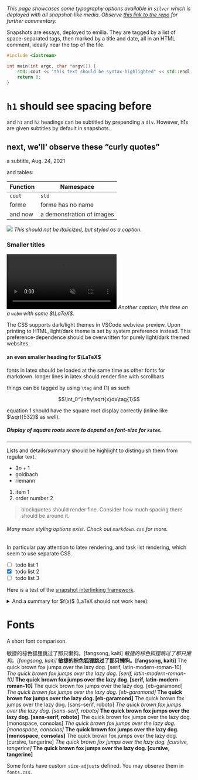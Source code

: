 <!-- emilia-snapshot-properties
`silver` showcase
2025/03/20
test test-2 monochrome
emilia-snapshot-properties -->

*This page showcases some typography options available in `silver` which is deployed with all snapshot-like media. Observe [this link to the repo](https://github.com/GilgameshxZero/silver) for further commentary.*

Snapshots are essays, deployed to emilia. They are tagged by a list of space-separated tags, then marked by a title and date, all in an HTML comment, ideally near the top of the file.

```c++
#include <iostream>

int main(int argc, char *argv[]) {
	std::cout << "this text should be syntax-highlighted" << std::endl;
	return 0;
}
```

# `h1` should see spacing before

and `h1` and `h2` headings can be subtitled by prepending a `div`. However, h1s are given subtitles by default in snapshots.

<div class="next-subtitled"></div>

## next, we’ll‘ observe these “curly quotes”

a subtitle, Aug. 24, 2021

and tables:

| Function | Namespace                 |
| -------- | ------------------------- |
| `cout`   | `std`                     |
| forme    | forme has no name         |
| and now  | a demonstration of images |

![](test.md-assets/2021-08-24-14-16-53.jpg)
*This should not be italicized, but styled as a caption.*

### Smaller titles

<video src="test.md-assets/emilia.webm" autoplay loop muted></video>
*Another caption, this time on a `webm` with some $\LaTeX$.*

The CSS supports dark/light themes in VSCode webview preview. Upon printing to HTML, light/dark theme is set by system preference instead. This preference-dependence should be overwritten for purely light/dark themed websites.

#### an even smaller heading for $\LaTeX$

$\text{fonts in latex should be loaded at the same time as other fonts for markdown. longer lines in latex should render fine with scrollbars}$

things can be tagged by using `\tag` and $(1)$ as such

$$\int_0^\infty\sqrt{x}dx\tag{1}$$

equation 1 should have the square root display correctly (inline like $\sqrt{532}$ as well).

##### Display of square roots seem to depend on font-size for `katex`.

---

Lists and details/summary should be highlight to distinguish them from regular text.

* $3n+1$
* goldbach
* riemann

1. item 1
2. order number 2

> blockquotes should render fine. Consider how much spacing there should be around it.

###### Many more styling options exist. Check out `markdown.css` for more.

In particular pay attention to latex rendering, and task list rendering, which seem to use separate CSS.

* [ ] todo list 1
* [x] todo list 2
* [ ] todo list 3

Here is a test of the [snapshot interlinking framework](test).

<details><summary>And a summary for $f(x)$ (LaTeX should not work here):</summary>

The details!
Note that wrapped markdown also works: $f(x)=x$, as long as it is preceded by a blank line. Unfortunately this means that markdown in summaries is difficult.
</details>

# Fonts

A short font comparison.

<span class="kaiti">敏捷的棕色狐狸跳过了那只懒狗。[fangsong, kaiti]</span>
<span class="kaiti">*敏捷的棕色狐狸跳过了那只懒狗。[fangsong, kaiti]*</span>
<span class="kaiti">**敏捷的棕色狐狸跳过了那只懒狗。[fangsong, kaiti]**</span>
<span class="latin-modern-roman-10">The quick brown fox jumps over the lazy dog. [serif, latin-modern-roman-10]</span>
<span class="latin-modern-roman-10">*The quick brown fox jumps over the lazy dog. [serif, latin-modern-roman-10]*</span>
<span class="latin-modern-roman-10">**The quick brown fox jumps over the lazy dog. [serif, latin-modern-roman-10]**</span>
<span class="eb-garamond">The quick brown fox jumps over the lazy dog. [eb-garamond]</span>
<span class="eb-garamond">*The quick brown fox jumps over the lazy dog. [eb-garamond]*</span>
<span class="eb-garamond">**The quick brown fox jumps over the lazy dog. [eb-garamond]**</span>
<span class="roboto">The quick brown fox jumps over the lazy dog. [sans-serif, roboto]</span>
<span class="roboto">*The quick brown fox jumps over the lazy dog. [sans-serif, roboto]*</span>
<span class="roboto">**The quick brown fox jumps over the lazy dog. [sans-serif, roboto]**</span>
<span class="consolas">The quick brown fox jumps over the lazy dog. [monospace, consolas]</span>
<span class="consolas">*The quick brown fox jumps over the lazy dog. [monospace, consolas]*</span>
<span class="consolas">**The quick brown fox jumps over the lazy dog. [monospace, consolas]**</span>
<span class="tangerine">The quick brown fox jumps over the lazy dog. [cursive, tangerine]</span>
<span class="tangerine">*The quick brown fox jumps over the lazy dog. [cursive, tangerine]*</span>
<span class="tangerine">**The quick brown fox jumps over the lazy dog. [cursive, tangerine]**</span>

Some fonts have custom `size-adjust`s defined. You may observe them in `fonts.css`.
